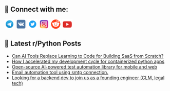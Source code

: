 ## 🔎 Connect with me:
[<img src="https://github.com/bullbesh/bullbesh/blob/main/images/Telegram.png" width="32" height="32" />](https://t.me/bullbesh)
[<img src="https://github.com/bullbesh/bullbesh/blob/main/images/VK.png" width="32" height="32" />](https://vk.com/bullbesh)
[<img src="https://github.com/bullbesh/bullbesh/blob/main/images/Twitter.png" width="32" height="32" />](https://twitter.com/bullbesh1)
[<img src="https://github.com/bullbesh/bullbesh/blob/main/images/Instagram.png" width="32" height="32" />](https://www.instagram.com/bullbesh)
[<img src="https://github.com/bullbesh/bullbesh/blob/main/images/Reddit.png" width="32" height="32" />](https://www.reddit.com/user/bullbesh)
[<img src="https://github.com/bullbesh/bullbesh/blob/main/images/YouTube.png" width="32" height="32" />](https://www.youtube.com/channel/UCtfjRs6uzgq5mfm8S06WTcg)

## 📕 Latest r/Python Posts
<!-- BLOG-POST-LIST:START -->
- [Can AI Tools Replace Learning to Code for Building SaaS from Scratch?](https://www.reddit.com/r/Python/comments/1kyl46t/can_ai_tools_replace_learning_to_code_for/)
- [How I accelerated my development cycle for containerized python apps](https://www.reddit.com/r/Python/comments/1kyjsiz/how_i_accelerated_my_development_cycle_for/)
- [Open-source AI-powered test automation library for mobile and web](https://www.reddit.com/r/Python/comments/1kyjmwl/opensource_aipowered_test_automation_library_for/)
- [Email automation tool using smtp connection.](https://www.reddit.com/r/Python/comments/1kyi2po/email_automation_tool_using_smtp_connection/)
- [Looking for a backend dev to join us as a founding engineer &lpar;CLM, legal tech&rpar;](https://www.reddit.com/r/Python/comments/1kybk77/looking_for_a_backend_dev_to_join_us_as_a/)
<!-- BLOG-POST-LIST:END -->
